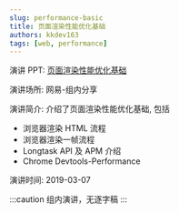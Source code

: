 ```yaml
---
slug: performance-basic
title: 页面渲染性能优化基础
authors: kkdev163
tags: [web, performance]
---
```


演讲 PPT: [页面渲染性能优化基础](https://docs.google.com/presentation/d/19Rcl-zVZZIcBvP8a7XecZB6bBtOry3HspIefa0Z9zms/edit#slide=id.g2861993eb27_1_50)

演讲场所: 网易-组内分享

演讲简介: 介绍了页面渲染性能优化基础, 包括

- 浏览器渲染 HTML 流程
- 浏览器渲染一帧流程
- Longtask API 及 APM 介绍
- Chrome Devtools-Performance

演讲时间: 2019-03-07

:::caution
组内演讲，无逐字稿
:::
